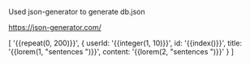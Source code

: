 Used json-generator to generate db.json


https://json-generator.com/

[
  '{{repeat(0, 200)}}',
  {
    userId: '{{integer(1, 10)}}',
    id: '{{index()}}',
    title: '{{lorem(1, "sentences ")}}',
    content: '{{lorem(2, "sentences ")}}'
  }
]
